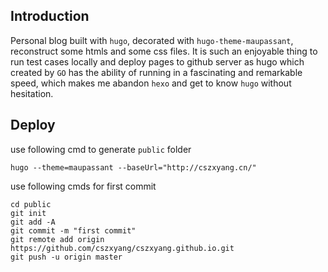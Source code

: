 ## Introduction

Personal blog built with `hugo`, decorated with `hugo-theme-maupassant`, reconstruct some htmls and some css files. It is such an enjoyable thing to run test cases locally and deploy pages to github server as hugo which created by `GO` has the ability of running in a fascinating and remarkable speed, which makes me abandon `hexo` and get to know `hugo` without hesitation.

## Deploy

use following cmd to generate `public` folder

```
hugo --theme=maupassant --baseUrl="http://cszxyang.cn/" 
```

use following cmds for first commit

```
cd public
git init
git add -A
git commit -m "first commit"
git remote add origin https://github.com/cszxyang/cszxyang.github.io.git
git push -u origin master
```
